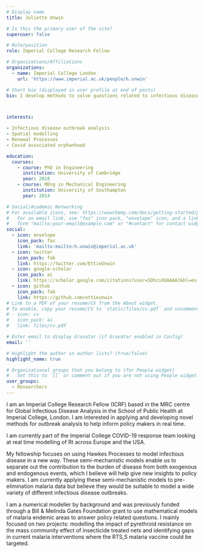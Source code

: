 ```yaml
---
# Display name
title: Juliette Unwin

# Is this the primary user of the site?
superuser: false

# Role/position
role: Imperial College Research Fellow

# Organizations/Affiliations
organizations:
  - name: Imperial College London
    url: 'https://www.imperial.ac.uk/people/h.unwin'

# Short bio (displayed in user profile at end of posts)
bio: I develop methods to solve questions related to infectious disease outbreaks.



interests:

- Infectious disease outbreak analysis
- Spatial modelling
- Renewal Processes
- Covid associated orphanhood

education:
  courses:
    - course: PhD in Engineering
      institution: University of Cambridge
      year: 2018
    - course: MEng in Mechanical Engineering
      institution: University of Southampton
      year: 2014

# Social/Academic Networking
# For available icons, see: https://wowchemy.com/docs/getting-started/page-builder/#icons
#   For an email link, use "fas" icon pack, "envelope" icon, and a link in the
#   form "mailto:your-email@example.com" or "#contact" for contact widget.
social:
  - icon: envelope
    icon_pack: fas
    link: 'mailto:mailto:h.unwin@imperial.ac.uk'
  - icon: twitter
    icon_pack: fab
    link: https://twitter.com/EttieUnwin
  - icon: google-scholar
    icon_pack: ai
    link: https://scholar.google.com/citations?user=SDhzsXUAAAAJ&hl=en
  - icon: github
    icon_pack: fab
    link: https://github.com/ettieunwin
# Link to a PDF of your resume/CV from the About widget.
# To enable, copy your resume/CV to `static/files/cv.pdf` and uncomment the lines below.
# - icon: cv
#   icon_pack: ai
#   link: files/cv.pdf

# Enter email to display Gravatar (if Gravatar enabled in Config)
email: ''

# Highlight the author in author lists? (true/false)
highlight_name: true

# Organizational groups that you belong to (for People widget)
#   Set this to `[]` or comment out if you are not using People widget.
user_groups:
  - Researchers
---
```


I am an Imperial College Research Fellow (ICRF) based in the MRC centre for Global Infectious Disease Analysis in the School of Public Health at Imperial College, London.  I am interested in applying and developing novel methods for outbreak analysis to help inform policy makers in real time.  

I am currently part of the Imperial College COVID-19 response team looking at real time modelling of Rt across Europe and the USA.

My fellowship focuses on using Hawkes Processes to model infectious disease in a new way.  These semi-mechanistic models enable us to separate out the contribution to the burden of disease from both exogenous and endogenous events, which I believe will help give new insights to policy makers.  I am currently applying these semi-mechanistic models to pre-elimination malaria data but believe they would be suitable to model a wide variety of different infectious disease outbreaks. 

I am a numerical modeller by background and was previously funded through a Bill & Melinda Gates Foundation grant to use mathematical models of malaria endemic areas to answer policy related questions. I mainly focused on two projects: modelling the impact of pyrethroid resistance on the mass community effect of insecticide treated nets and identifying gaps in current malaria interventions where the RTS,S malaria vaccine could be targeted.
